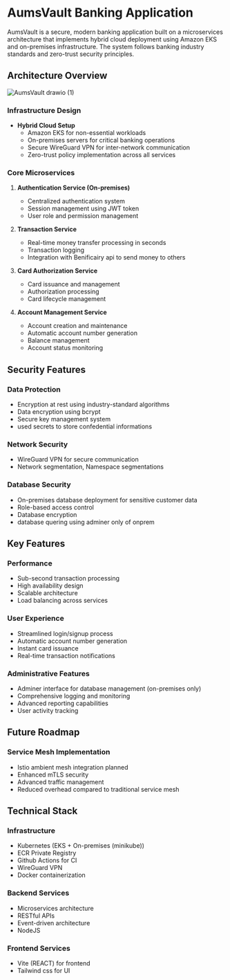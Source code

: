 
# AumsVault Banking Application

AumsVault is a secure, modern banking application built on a microservices architecture that implements hybrid cloud deployment using Amazon EKS and on-premises infrastructure. The system follows banking industry standards and zero-trust security principles.

## Architecture Overview
![AumsVault drawio (1)](https://github.com/user-attachments/assets/b77f1852-ab5d-4a79-953f-e68dc225b335)
### Infrastructure Design
- **Hybrid Cloud Setup**
  - Amazon EKS for non-essential workloads
  - On-premises servers for critical banking operations
  - Secure WireGuard VPN for inter-network communication
  - Zero-trust policy implementation across all services

### Core Microservices
1. **Authentication Service (On-premises)**
   - Centralized authentication system
   - Session management using JWT token 
   - User role and permission management

2. **Transaction Service**
   - Real-time money transfer processing in seconds
   - Transaction logging
   - Integration with Benificairy api to send money to others
3. **Card Authorization Service**
   - Card issuance and management
   - Authorization processing
   - Card lifecycle management

4. **Account Management Service**
   - Account creation and maintenance
   - Automatic account number generation
   - Balance management
   - Account status monitoring

## Security Features

### Data Protection
- Encryption at rest using industry-standard algorithms
- Data encryption using bcrypt 
- Secure key management system
- used secrets to store confedential informations

### Network Security
- WireGuard VPN for secure communication
- Network segmentation, Namespace segmentations 

### Database Security
- On-premises database deployment for sensitive customer data
- Role-based access control
- Database encryption
- database quering using adminer only of onprem

## Key Features

### Performance
- Sub-second transaction processing
- High availability design
- Scalable architecture
- Load balancing across services

### User Experience
- Streamlined login/signup process
- Automatic account number generation
- Instant card issuance
- Real-time transaction notifications

### Administrative Features
- Adminer interface for database management (on-premises only)
- Comprehensive logging and monitoring
- Advanced reporting capabilities
- User activity tracking

## Future Roadmap

### Service Mesh Implementation
- Istio ambient mesh integration planned
- Enhanced mTLS security
- Advanced traffic management
- Reduced overhead compared to traditional service mesh

## Technical Stack

### Infrastructure
- Kubernetes (EKS + On-premises (minikube))
- ECR Private Registry
- Github Actions for CI
- WireGuard VPN
- Docker containerization

### Backend Services
- Microservices architecture
- RESTful APIs
- Event-driven architecture
- NodeJS

### Frontend Services
- Vite (REACT) for frontend
- Tailwind css for UI
